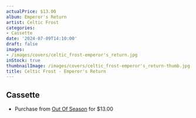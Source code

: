 ```yaml
---
actualPrice: $13.00
album: Emperor's Return
artist: Celtic Frost
categories:
- Cassette
date: '2024-07-09T14:10:00'
draft: false
images:
- /images/covers/celtic_frost-emperor's_return.jpg
inStock: true
thumbnailImage: /images/covers/celtic_frost-emperor's_return-thumb.jpg
title: Celtic Frost - Emperor's Return
---
```


## Cassette
* Purchase from [Out Of Season](https://www.outofseasonlabel.com/products/celtic-frost-emperors-return-cassette-tape) for $13.00
